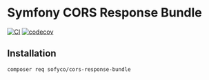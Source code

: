 # Symfony CORS Response Bundle

[![CI](https://github.com/sofyco/cors-response-bundle/actions/workflows/ci.yaml/badge.svg)](https://github.com/sofyco/cors-response-bundle/actions/workflows/ci.yaml)
[![codecov](https://codecov.io/gh/sofyco/cors-response-bundle/branch/main/graph/badge.svg?token=NL09KRQ74L)](https://codecov.io/gh/sofyco/cors-response-bundle)

## Installation

```bash
composer req sofyco/cors-response-bundle
```
